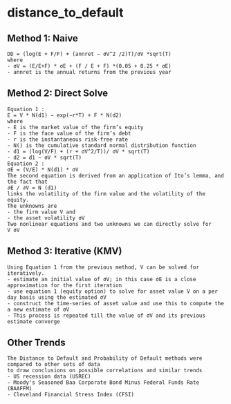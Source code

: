 # distance_to_default
## Method 1: Naive
    DD = (log(E + F/F) + (annret − σV^2 /2)T)/σV *sqrt(T)
    where
    - σV = (E/E+F) * σE + (F / E + F) *(0.05 + 0.25 * σE)
    - annret is the annual returns from the previous year

## Method 2: Direct Solve
    Equation 1 :
    E = V * N(d1) − exp(−r*T) + F * N(d2)
    where
    - E is the market value of the firm’s equity
    - F is the face value of the firm’s debt
    - r is the instantaneous risk-free rate
    - N() is the cumulative standard normal distribution function
    - d1 = (log(V/F) + (r + σV^2/T))/ σV * sqrt(T)
    - d2 = d1 − σV * sqrt(T)
    Equation 2 :
    σE = (V/E) * N(d1) * σV
    The second equation is derived from an application of Ito’s lemma, and the fact that
    ∂E / ∂V = N (d1)
    links the volatility of the firm value and the volatility of the equity.
    The unknowns are
    - the firm value V and
    - the asset volatility σV
    Two nonlinear equations and two unknowns we can directly solve for
    V σV

## Method 3: Iterative (KMV)
    Using Equation 1 from the previous method, V can be solved for iteratively.
    - estimate an initial value of σV; in this case σE is a close approximation for the first iteration
    - use equation 1 (equity option) to solve for asset value V on a per day basis using the estimated σV
    - construct the time-series of asset value and use this to compute the a new estimate of σV
    - This process is repeated till the value of σV and its previous estimate converge

## Other Trends
    The Distance to Default and Probability of Default methods were compared to other sets of data
    to draw conclusions on possible correlations and similar trends
    - US recession data (USREC)
    - Moody's Seasoned Baa Corporate Bond Minus Federal Funds Rate (BAAFFM)
    - Cleveland Financial Stress Index (CFSI)
